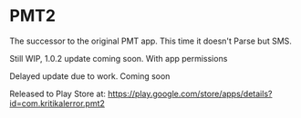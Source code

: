 # PMT2
The successor to the original PMT app. This time it doesn't Parse but SMS.
  
Still WIP, 1.0.2 update coming soon. With app permissions

Delayed update due to work. Coming soon

Released to Play Store at: https://play.google.com/store/apps/details?id=com.kritikalerror.pmt2


